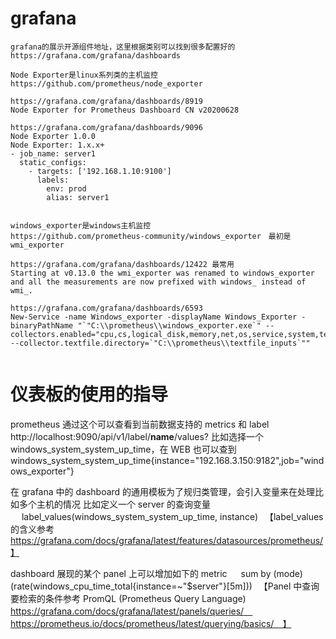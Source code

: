# grafana

```
grafana的展示开源组件地址，这里根据类别可以找到很多配置好的
https://grafana.com/grafana/dashboards

Node Exporter是linux系列类的主机监控
https://github.com/prometheus/node_exporter

https://grafana.com/grafana/dashboards/8919
Node Exporter for Prometheus Dashboard CN v20200628

https://grafana.com/grafana/dashboards/9096
Node Exporter 1.0.0
Node Exporter: 1.x.x+
- job_name: server1
  static_configs:
    - targets: ['192.168.1.10:9100']
      labels:
        env: prod
        alias: server1


windows_exporter是windows主机监控
https://github.com/prometheus-community/windows_exporter　最初是wmi_exporter

https://grafana.com/grafana/dashboards/12422 最常用
Starting at v0.13.0 the wmi_exporter was renamed to windows_exporter and all the measurements are now prefixed with windows_ instead of wmi_.

https://grafana.com/grafana/dashboards/6593
New-Service -name Windows_exporter -displayName Windows_Exporter -binaryPathName "`"C:\\prometheus\\windows_exporter.exe`" --collectors.enabled="cpu,cs,logical_disk,memory,net,os,service,system,textfile,tcp,process" --collector.textfile.directory=`"C:\\prometheus\\textfile_inputs`""


```

# 仪表板的使用的指导

prometheus 通过这个可以查看到当前数据支持的 metrics 和 label
http://localhost:9090/api/v1/label/__name__/values?
比如选择一个 windows_system_system_up_time，在 WEB 也可以查到
windows_system_system_up_time{instance="192.168.3.150:9182",job="windows_exporter"}

在 grafana 中的 dashboard 的通用模板为了规归类管理，会引入变量来在处理比如多个主机的情况
比如定义一个 server 的查询变量
　 label_values(windows_system_system_up_time, instance)
　【label_values 的含义参考　https://grafana.com/docs/grafana/latest/features/datasources/prometheus/】

dashboard 展现的某个 panel 上可以增加如下的 metric
　 sum by (mode) (rate(windows_cpu_time_total{instance=~"\$server"}[5m]))
　【Panel 中查询要检索的条件参考 PromQL (Prometheus Query Language) 　https://grafana.com/docs/grafana/latest/panels/queries/　https://prometheus.io/docs/prometheus/latest/querying/basics/　】
